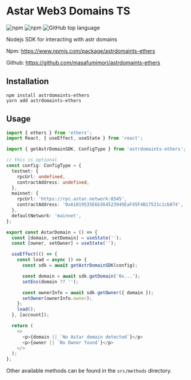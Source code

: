 # Astar Web3 Domains TS
![npm](https://img.shields.io/npm/v/astrdomaints-ethers)
![npm](https://img.shields.io/npm/dm/astrdomaints-ethers?color=green)
![GitHub top language](https://img.shields.io/github/languages/top/masafumimori/astrdomaints-ethers)

Nodejs SDK for interacting with astr domains

Npm: https://www.npmjs.com/package/astrdomaints-ethers

Github: https://github.com/masafumimori/astrdomaints-ethers

## Installation

```shell
npm install astrdomaints-ethers
yarn add astrdomaints-ethers
```

## Usage

```typescript
import { ethers } from 'ethers';
import React, { useEffect, useState } from 'react';

import { getAstrDomainSDK, ConfigType } from 'astrdomaints-ethers';

// this is optional
const config: ConfigType = {
  testnet: {
    rpcUrl: undefined,
    contractAddress: undefined,
  },
  mainnet: {
    rpcUrl: 'https://rpc.astar.network:8545',
    contractAddress: '0xA1019535E6b364523949EaF45F4B17521c1cb074',
  },
  defaultNetwork: 'mainnet',
};

export const AstarDomain = () => {
  const [domain, setDomain] = useState('');
  const [owner, setOwner] = useState('');

  useEffect(() => {
    const load = async () => {
      const sdk = await getAstrDomainSDK(config);

      const domain = await sdk.getDomain('0x...');
      setEns(domain ?? '');

      const ownerInfo = await sdk.getOwner({ domain });
      setOwner(ownerInfo.owner);
    };
    load();
  }, [account]);

  return (
    <>
      <p>{domain || `No Astar domain detected`}</p>
      <p>{owner || `No Owner found`}</p>
    </>
  );
};
```

Other available methods can be found in the `src/methods` directory.

